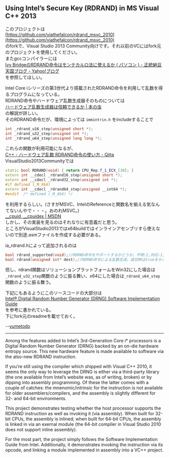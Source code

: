 Using Intel’s Secure Key (RDRAND) in MS Visual C++ 2013
-------------------------------------------------------

このプロジェクトは  
[https://github.com/viathefalcon/rdrand_msvc_2010](https://github.com/viathefalcon/rdrand_msvc_2010)  
のforkで、Visual Studio 2013 Community向けです。それ以前のVCにはfork元のプロジェクトを使用してください。  
またgccコンパイラーには  
[Ivy BridgeのRDRAND命令はモンテカルロ法に使えるか ( パソコン ) - 正統納豆天国ブログ - Yahoo!ブログ](http://blogs.yahoo.co.jp/natto_heaven/32698902.html)  
を参照してほしい。

Intel Core iシリーズの第3世代より搭載されたRDRAND命令を利用して乱数を得るプログラムになっている。  
RDRAND命令やハードウェア乱数生成器そのものについては  
[ハードウェア乱数生成器は信頼できるか | 本の虫](http://cpplover.blogspot.jp/2013/07/blog-post_14.html)  
の解説が詳しい。  
そのRDRAND命令だが、環境によっては ``immintrin.h`` をincludeすることで

```cpp
int _rdrand_u16_step(unsigned short *);  
int _rdrand_u32_step(unsigned int *);  
int _rdrand_u64_step(unsigned long long *); 
```

これらの関数が利用可能になるが、  
[C++ - ハードウェア乱数 RDRAND命令の使い方 - Qiita](http://qiita.com/Seizh/items/3e55b04e62d66808fd03)  
VisualStudio2013Communityでは

```cpp
static bool RDRAND(void) { return CPU_Rep.f_1_ECX_[30]; }
extern int __cdecl _rdrand16_step(unsigned short *);
extern int __cdecl _rdrand32_step(unsigned int *);
#if defined (_M_X64)
extern int __cdecl _rdrand64_step(unsigned __int64 *);
#endif  /* defined (_M_X64) */
```
を利用するらしい。(さすがMSVC、IntelのReferenceと関数名を揃える気なんてないんやで・・・。おのれMSVC。)  
[__cpuid, __cpuidex | MSDN](https://msdn.microsoft.com/ja-jp/library/hskdteyh.aspx)  
しかし、その実装を見るのはそれなりに有意義だと思う。  
ところがVisualStudio2013ではx64buildではインラインアセンブリすら使えないので別途.asmファイルを作成する必要がある。  

ia_rdrand.hによって追加されるのは

```cpp
bool rdrand_supported(void);//RDRND命令をサポートするかどうか。不明:2,対応:1,不対応:0
bool rdrand(unsigned int* dest);//RDRND命令による乱数生成。成功時はtrueをかえす。乱数は変数destに入る
```

但し、rdrand関数はソリューションプラットフォームをWin32にした場合は``_rdrand_u32_step``関数のように振る舞い、x64にした場合は``_rdrand_u64_step``関数のように振る舞う。

下記にもあるようにこのソースコードの大部分は  
[Intel® Digital Random Number Generator (DRNG) Software Implementation Guide](https://software.intel.com/en-us/articles/intel-digital-random-number-generator-drng-software-implementation-guide)  
を参考に書かれている。  
下にfork元のreadmeを載せておく。

--[yumetodo](https://twitter.com/yumetodo)

-------------------------------------------------------

Among the features added to Intel’s 3rd-Generation Core i* processors is a Digital Random Number Generator (DRNG) backed by an on-die hardware entropy source. This new hardware feature is made available to software via the also-new RDRAND instruction.

If you’re still using the compiler which shipped with Visual C++ 2010, it seems the only way to leverage the DRNG is either via a third-party library (the one available from Intel’s website was, as of writing, broken) or by dipping into assembly programming. Of these the latter comes with a couple of catches: the mnenomic/intrinsic for the instruction is not available for older assemblers/compilers, and the assembly is slightly different for 32- and 64-bit environments.

This project demonstrates testing whether the host processor supports the RDRAND instruction as well as invoking it (via assembly). When built for 32-bit CPUs, the assembly is inlined; when built for 64-bit CPUs, the assembly is linked in via an exernal module (the 64-bit compiler in Visual Studio 2010 does not support inline assembly).

For the most part, the project simply follows the Software Implementation Guide from Intel. Additionally, it demonstrates invoking the instruction via its opcode, and linking a module implemented in assembly into a VC++ project.
